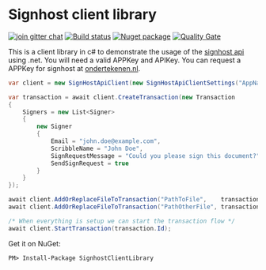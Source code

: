 # Signhost client library
[![join gitter chat](https://badges.gitter.im/Join%20Chat.svg)](https://gitter.im/Evidos/signhost-api)
[![Build status](https://ci.appveyor.com/api/projects/status/696lddgivr6kkhsd/branch/master?svg=true)](https://ci.appveyor.com/project/MrJoe/signhostclientlibrary-xcr5f/branch/master)
[![Nuget package](https://img.shields.io/nuget/v/SignhostClientLibrary.svg)](https://www.nuget.org/Packages/SignhostClientLibrary)
[![Quality Gate](https://sonarqube.com/api/badges/gate?key=SignhostAPIClient)](https://sonarqube.com/dashboard/index/SignhostAPIClient)

This is a client library in c# to demonstrate the usage of the [signhost api](https://api.signhost.com/) using .net.
You will need a valid APPKey and APIKey.
You can request a APPKey for signhost at [ondertekenen.nl](https://www.ondertekenen.nl/api-proefversie/).

```c#
var client = new SignHostApiClient(new SignHostApiClientSettings("AppName appkey", "apikey"));

var transaction = await client.CreateTransaction(new Transaction
{
	Signers = new List<Signer>
	{
		new Signer
		{
			Email = "john.doe@example.com",
			ScribbleName = "John Doe",
			SignRequestMessage = "Could you please sign this document?",
			SendSignRequest = true
		}
	}
});

await client.AddOrReplaceFileToTransaction("PathToFile",    transaction.Id, "First document");
await client.AddOrReplaceFileToTransaction("PathOtherFile", transaction.Id, "General agreement");

/* When everything is setup we can start the transaction flow */
await client.StartTransaction(transaction.Id);

```

Get it on NuGet:

`PM> Install-Package SignhostClientLibrary`
